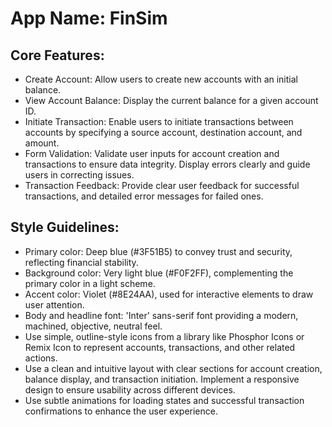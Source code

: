 # **App Name**: FinSim

## Core Features:

- Create Account: Allow users to create new accounts with an initial balance.
- View Account Balance: Display the current balance for a given account ID.
- Initiate Transaction: Enable users to initiate transactions between accounts by specifying a source account, destination account, and amount.
- Form Validation: Validate user inputs for account creation and transactions to ensure data integrity. Display errors clearly and guide users in correcting issues.
- Transaction Feedback: Provide clear user feedback for successful transactions, and detailed error messages for failed ones.

## Style Guidelines:

- Primary color: Deep blue (#3F51B5) to convey trust and security, reflecting financial stability.
- Background color: Very light blue (#F0F2FF), complementing the primary color in a light scheme.
- Accent color: Violet (#8E24AA), used for interactive elements to draw user attention.
- Body and headline font: 'Inter' sans-serif font providing a modern, machined, objective, neutral feel.
- Use simple, outline-style icons from a library like Phosphor Icons or Remix Icon to represent accounts, transactions, and other related actions.
- Use a clean and intuitive layout with clear sections for account creation, balance display, and transaction initiation. Implement a responsive design to ensure usability across different devices.
- Use subtle animations for loading states and successful transaction confirmations to enhance the user experience.